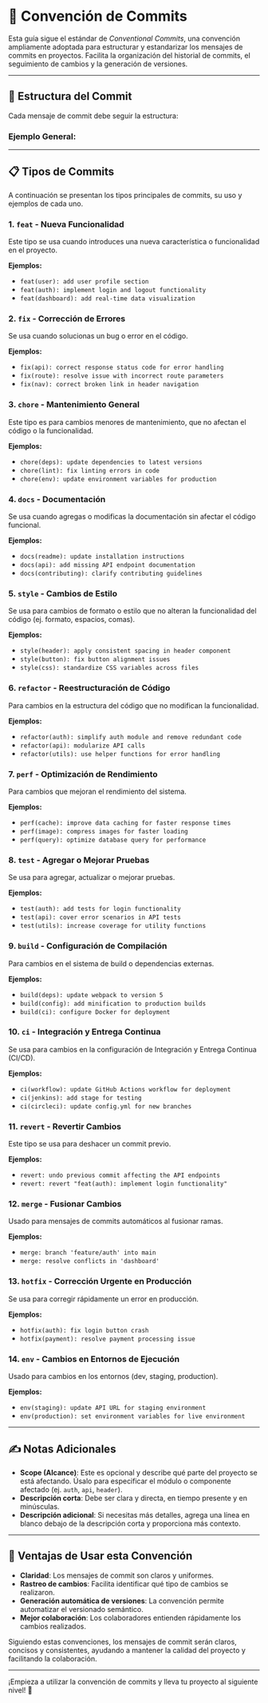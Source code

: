 # 📄 Convención de Commits

Esta guía sigue el estándar de *Conventional Commits*, una convención ampliamente adoptada para estructurar y estandarizar los mensajes de commits en proyectos. Facilita la organización del historial de commits, el seguimiento de cambios y la generación de versiones.

---

## 📑 Estructura del Commit

Cada mensaje de commit debe seguir la estructura:


### Ejemplo General:


---

## 📋 Tipos de Commits

A continuación se presentan los tipos principales de commits, su uso y ejemplos de cada uno.

### 1. `feat` - Nueva Funcionalidad

Este tipo se usa cuando introduces una nueva característica o funcionalidad en el proyecto.

**Ejemplos:**
- `feat(user): add user profile section`
- `feat(auth): implement login and logout functionality`
- `feat(dashboard): add real-time data visualization`

### 2. `fix` - Corrección de Errores

Se usa cuando solucionas un bug o error en el código.

**Ejemplos:**
- `fix(api): correct response status code for error handling`
- `fix(route): resolve issue with incorrect route parameters`
- `fix(nav): correct broken link in header navigation`

### 3. `chore` - Mantenimiento General

Este tipo es para cambios menores de mantenimiento, que no afectan el código o la funcionalidad.

**Ejemplos:**
- `chore(deps): update dependencies to latest versions`
- `chore(lint): fix linting errors in code`
- `chore(env): update environment variables for production`

### 4. `docs` - Documentación

Se usa cuando agregas o modificas la documentación sin afectar el código funcional.

**Ejemplos:**
- `docs(readme): update installation instructions`
- `docs(api): add missing API endpoint documentation`
- `docs(contributing): clarify contributing guidelines`

### 5. `style` - Cambios de Estilo

Se usa para cambios de formato o estilo que no alteran la funcionalidad del código (ej. formato, espacios, comas).

**Ejemplos:**
- `style(header): apply consistent spacing in header component`
- `style(button): fix button alignment issues`
- `style(css): standardize CSS variables across files`

### 6. `refactor` - Reestructuración de Código

Para cambios en la estructura del código que no modifican la funcionalidad.

**Ejemplos:**
- `refactor(auth): simplify auth module and remove redundant code`
- `refactor(api): modularize API calls`
- `refactor(utils): use helper functions for error handling`

### 7. `perf` - Optimización de Rendimiento

Para cambios que mejoran el rendimiento del sistema.

**Ejemplos:**
- `perf(cache): improve data caching for faster response times`
- `perf(image): compress images for faster loading`
- `perf(query): optimize database query for performance`

### 8. `test` - Agregar o Mejorar Pruebas

Se usa para agregar, actualizar o mejorar pruebas.

**Ejemplos:**
- `test(auth): add tests for login functionality`
- `test(api): cover error scenarios in API tests`
- `test(utils): increase coverage for utility functions`

### 9. `build` - Configuración de Compilación

Para cambios en el sistema de build o dependencias externas.

**Ejemplos:**
- `build(deps): update webpack to version 5`
- `build(config): add minification to production builds`
- `build(ci): configure Docker for deployment`

### 10. `ci` - Integración y Entrega Continua

Se usa para cambios en la configuración de Integración y Entrega Continua (CI/CD).

**Ejemplos:**
- `ci(workflow): update GitHub Actions workflow for deployment`
- `ci(jenkins): add stage for testing`
- `ci(circleci): update config.yml for new branches`

### 11. `revert` - Revertir Cambios

Este tipo se usa para deshacer un commit previo.

**Ejemplos:**
- `revert: undo previous commit affecting the API endpoints`
- `revert: revert "feat(auth): implement login functionality"`

### 12. `merge` - Fusionar Cambios

Usado para mensajes de commits automáticos al fusionar ramas.

**Ejemplos:**
- `merge: branch 'feature/auth' into main`
- `merge: resolve conflicts in 'dashboard'`

### 13. `hotfix` - Corrección Urgente en Producción

Se usa para corregir rápidamente un error en producción.

**Ejemplos:**
- `hotfix(auth): fix login button crash`
- `hotfix(payment): resolve payment processing issue`

### 14. `env` - Cambios en Entornos de Ejecución

Usado para cambios en los entornos (dev, staging, production).

**Ejemplos:**
- `env(staging): update API URL for staging environment`
- `env(production): set environment variables for live environment`

---

## ✍️ Notas Adicionales

- **Scope (Alcance)**: Este es opcional y describe qué parte del proyecto se está afectando. Úsalo para especificar el módulo o componente afectado (ej. `auth`, `api`, `header`).
- **Descripción corta**: Debe ser clara y directa, en tiempo presente y en minúsculas.
- **Descripción adicional**: Si necesitas más detalles, agrega una línea en blanco debajo de la descripción corta y proporciona más contexto.

---

## 🚀 Ventajas de Usar esta Convención

- **Claridad**: Los mensajes de commit son claros y uniformes.
- **Rastreo de cambios**: Facilita identificar qué tipo de cambios se realizaron.
- **Generación automática de versiones**: La convención permite automatizar el versionado semántico.
- **Mejor colaboración**: Los colaboradores entienden rápidamente los cambios realizados.

Siguiendo estas convenciones, los mensajes de commit serán claros, concisos y consistentes, ayudando a mantener la calidad del proyecto y facilitando la colaboración.

--- 

¡Empieza a utilizar la convención de commits y lleva tu proyecto al siguiente nivel! 🚀
